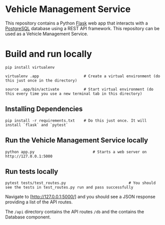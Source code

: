 # Vehicle Management Service

This repository contains a Python [Flask](https://flask.palletsprojects.com/en/stable/) web app that interacts with a [PostgreSQL](https://www.postgresql.org/) database using a REST API framework. This repository can be used as a Vehicle Management Service. 

# Build and run locally

```
pip install virtualenv
```

```
virtualenv .app                    # Create a virtual environment (do this just once in the directory)
```

```
source .app/bin/activate           # Start virtual environment (do this every time you use a new terminal tab in this directory)
```

## Installing Dependencies
```
pip install -r requirements.txt    # Do this just once. It will install `flask` and `pytest`
```

## Run the Vehicle Management Service locally

```
python app.py                          # Starts a web server on http://127.0.0.1:5000
```

## Run tests locally
```
pytest tests/test_routes.py                            # You should see the tests in test_routes.py run and pass successfully
```

Navigate to [http://127.0.0.1:5000/] and you should see a JSON response providing a list of the API routes.

The `/api` directory contains the API routes `/db` and the contains the Database component.
